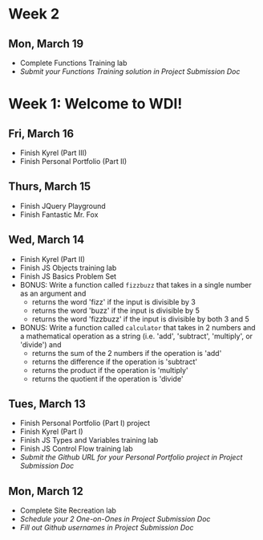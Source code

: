 # Week 2
## Mon, March 19
- Complete Functions Training lab
- *Submit your Functions Training solution in Project Submission Doc*

# Week 1: Welcome to WDI!

## Fri, March 16
- Finish Kyrel (Part III)
- Finish Personal Portfolio (Part II)

## Thurs, March 15
- Finish JQuery Playground
- Finish Fantastic Mr. Fox

## Wed, March 14
- Finish Kyrel (Part II)
- Finish JS Objects training lab
- Finish JS Basics Problem Set
- BONUS: Write a function called `fizzbuzz` that takes in a single number as an argument and 
  - returns the word 'fizz' if the input is divisible by 3
  - returns the word 'buzz' if the input is divisible by 5
  - returns the word 'fizzbuzz' if the input is divisible by both 3 and 5
- BONUS: Write a function called `calculator` that takes in 2 numbers and a mathematical operation as a string (i.e. 'add', 'subtract', 'multiply', or 'divide') and
  - returns the sum of the 2 numbers if the operation is 'add'
  - returns the difference if the operation is 'subtract'
  - returns the product if the operation is 'multiply'
  - returns the quotient if the operation is 'divide'

## Tues, March 13
- Finish Personal Portfolio (Part I) project
- Finish Kyrel (Part I)
- Finish JS Types and Variables training lab
- Finish JS Control Flow training lab
- *Submit the Github URL for your Personal Portfolio project in Project Submission Doc*

## Mon, March 12
- Complete Site Recreation lab
- *Schedule your 2 One-on-Ones in Project Submission Doc*
- *Fill out Github usernames in Project Submission Doc*
